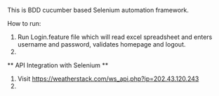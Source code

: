 This is BDD cucumber based Selenium automation framework.

How to run:
1. Run Login.feature file which will read excel spreadsheet and enters username and password, validates homepage and logout.
2. 


** API Integration with Selenium **
1. Visit https://weatherstack.com/ws_api.php?ip=202.43.120.243
2. 